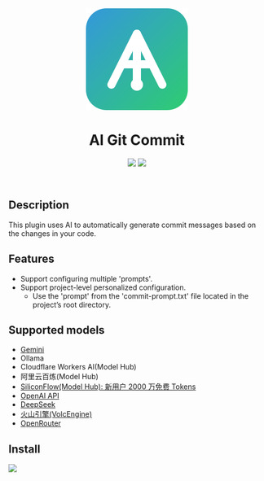 <div align="center">
    <a href="https://plugins.jetbrains.com/plugin/24851-ai-git-commit">
        <img src="./src/main/resources/META-INF/pluginIcon.svg" width="200" height="200" alt="logo"/>
    </a>
</div>
<h1 align="center">AI Git Commit</h1>

<p align="center">
<a href="https://plugins.jetbrains.com/plugin/24851-ai-git-commit"><img src="https://img.shields.io/jetbrains/plugin/d/24851-ai-git-commit.svg?style=flat-square"></a>
<a href="https://plugins.jetbrains.com/plugin/24851-ai-git-commit"><img src="https://img.shields.io/jetbrains/plugin/v/24851-ai-git-commit.svg?style=flat-square"></a>
</p>
<br>

## Description

This plugin uses AI to automatically generate commit messages based on the changes in your code.

## Features

- Support configuring multiple 'prompts'.
- Support project-level personalized configuration.
  - Use the 'prompt' from the 'commit-prompt.txt' file located in the project’s root directory.

## Supported models

- [Gemini](https://aistudio.google.com/app/apikey)
- Ollama
- Cloudflare Workers AI(Model Hub)
- 阿里云百炼(Model Hub)
- [SiliconFlow(Model Hub): 新用户 2000 万免费 Tokens](https://cloud.siliconflow.cn/i/lszKPlCW)
- [OpenAI API](https://platform.openai.com/docs/overview)
- [DeepSeek](https://platform.deepseek.com/api_keys)
- [火山引擎(VolcEngine)](https://volcengine.com/L/QpwJ2INEat4/)
- [OpenRouter](https://openrouter.ai/)

## Install

<a href="https://plugins.jetbrains.com/plugin/24851-ai-git-commit">
<img src="https://user-images.githubusercontent.com/12044174/123105697-94066100-d46a-11eb-9832-338cdf4e0612.png" width="300"/>
</a>
